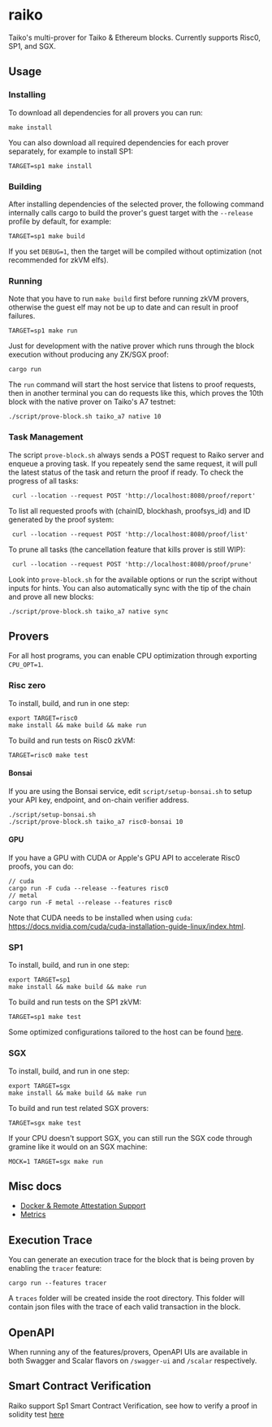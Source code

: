 # raiko

Taiko's multi-prover for Taiko & Ethereum blocks. Currently supports Risc0, SP1, and SGX.

## Usage

### Installing

To download all dependencies for all provers you can run:

```shell
make install
```

You can also download all required dependencies for each prover separately, for example to install SP1:

```shell
TARGET=sp1 make install
```

### Building

After installing dependencies of the selected prover, the following command internally calls cargo to build the prover's guest target with the `--release` profile by default, for example:

```shell
TARGET=sp1 make build
```

If you set `DEBUG=1`, then the target will be compiled without optimization (not recommended for zkVM elfs).

### Running

Note that you have to run `make build` first before running zkVM provers, otherwise the guest elf may not be up to date and can result in proof failures.

```shell
TARGET=sp1 make run
```

Just for development with the native prover which runs through the block execution without producing any ZK/SGX proof:

```shell
cargo run
```

The `run` command will start the host service that listens to proof requests, then in another terminal you can do requests like this, which proves the 10th block with the native prover on Taiko's A7 testnet:

```shell
./script/prove-block.sh taiko_a7 native 10
```

### Task Management
The script `prove-block.sh` always sends a POST request to Raiko server and enqueue a proving task. If you repeately send the same request, it will pull the latest status of the task and return the proof if ready. To check the progress of all tasks:
```shell
 curl --location --request POST 'http://localhost:8080/proof/report'
```
To list all requested proofs with (chainID, blockhash, proofsys_id) and ID generated by the proof system:
```shell
 curl --location --request POST 'http://localhost:8080/proof/list'
```
To prune all tasks (the cancellation feature that kills prover is still WIP):
```shell
 curl --location --request POST 'http://localhost:8080/proof/prune'
```

Look into `prove-block.sh` for the available options or run the script without inputs for hints. You can also automatically sync with the tip of the chain and prove all new blocks:

```shell
./script/prove-block.sh taiko_a7 native sync
```

## Provers

For all host programs, you can enable CPU optimization through exporting `CPU_OPT=1`.

### Risc zero

To install, build, and run in one step:

```shell
export TARGET=risc0
make install && make build && make run
```

To build and run tests on Risc0 zkVM:

```shell
TARGET=risc0 make test
```

#### Bonsai

If you are using the Bonsai service, edit `script/setup-bonsai.sh` to setup your API key, endpoint, and on-chain verifier address.

```shell
./script/setup-bonsai.sh
./script/prove-block.sh taiko_a7 risc0-bonsai 10
```

#### GPU

If you have a GPU with CUDA or Apple's GPU API to accelerate Risc0 proofs, you can do:

```shell
// cuda
cargo run -F cuda --release --features risc0
// metal
cargo run -F metal --release --features risc0
```

Note that CUDA needs to be installed when using `cuda`: https://docs.nvidia.com/cuda/cuda-installation-guide-linux/index.html.

### SP1

To install, build, and run in one step:

```shell
export TARGET=sp1
make install && make build && make run
```

To build and run tests on the SP1 zkVM:

```shell
TARGET=sp1 make test
```

Some optimized configurations tailored to the host can be found [here](docs/README_SP1.md).

### SGX

To install, build, and run in one step:

```shell
export TARGET=sgx
make install && make build && make run
```

To build and run test related SGX provers:

```shell
TARGET=sgx make test
```

If your CPU doesn't support SGX, you can still run the SGX code through gramine like it would on an SGX machine:

```shell
MOCK=1 TARGET=sgx make run
```

## Misc docs

- [Docker & Remote Attestation Support](docs/README_Docker_and_RA.md)
- [Metrics](docs/README_Metrics.md)

## Execution Trace

You can generate an execution trace for the block that is being proven by enabling the `tracer` feature:

```shell
cargo run --features tracer
```

A `traces` folder will be created inside the root directory. This folder will contain json files with the trace of each valid transaction in the block.

## OpenAPI

When running any of the features/provers, OpenAPI UIs are available in both Swagger and Scalar flavors on `/swagger-ui` and `/scalar` respectively.

## Smart Contract Verification
Raiko support Sp1 Smart Contract Verification, see how to verify a proof in solidity test [here](/provers/sp1/contracts/README.md)
